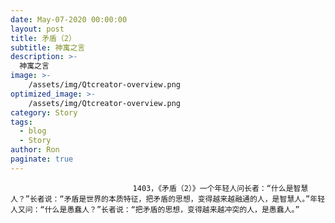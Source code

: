 ```yaml
---
date: May-07-2020 00:00:00
layout: post
title: 矛盾（2）
subtitle: 神寓之言
description: >-
  神寓之言
image: >-
    /assets/img/Qtcreator-overview.png
optimized_image: >-
    /assets/img/Qtcreator-overview.png
category: Story
tags:
  - blog
  - Story
author: Ron
paginate: true
---
```


							　　1403，《矛盾（2）》一个年轻人问长者：“什么是智慧人？”长者说：“矛盾是世界的本质特征，把矛盾的思想，变得越来越融通的人，是智慧人。”年轻人又问：“什么是愚蠢人？”长者说：“把矛盾的思想，变得越来越冲突的人，是愚蠢人。”
							
							
						